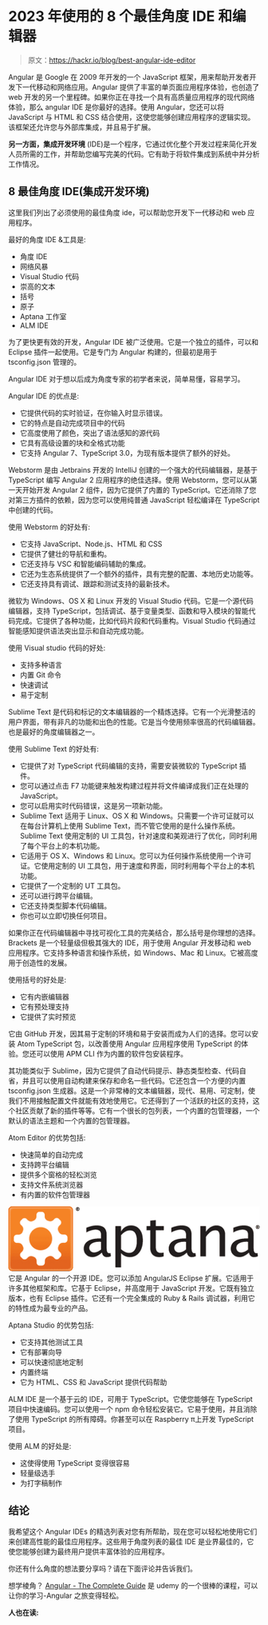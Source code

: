 # 2023 年使用的 8 个最佳角度 IDE 和编辑器

> 原文：<https://hackr.io/blog/best-angular-ide-editor>

Angular 是 Google 在 2009 年开发的一个 JavaScript 框架，用来帮助开发者开发下一代移动和网络应用。Angular 提供了丰富的单页面应用程序体验，也创造了 web 开发的另一个里程碑。如果你正在寻找一个具有高质量应用程序的现代网络体验，那么 angular IDE 是你最好的选择。使用 Angular，您还可以将 JavaScript 与 HTML 和 CSS 结合使用，这使您能够创建应用程序的逻辑实现。该框架还允许您与外部库集成，并且易于扩展。

**另一方面，集成开发环境** (IDE)是一个程序，它通过优化整个开发过程来简化开发人员所需的工作，并帮助您编写完美的代码。它有助于将软件集成到系统中并分析工作情况。

## 8 最佳角度 IDE(集成开发环境)

这里我们列出了必须使用的最佳角度 ide，可以帮助您开发下一代移动和 web 应用程序。

最好的角度 IDE &工具是:

*   角度 IDE
*   网络风暴
*   Visual Studio 代码
*   崇高的文本
*   括号
*   原子
*   Aptana 工作室
*   ALM IDE

为了更快更有效的开发，Angular IDE 被广泛使用。它是一个独立的插件，可以和 Eclipse 插件一起使用。它是专门为 Angular 构建的，但最初是用于 tsconfig.json 管理的。

Angular IDE 对于想以后成为角度专家的初学者来说，简单易懂，容易学习。

Angular IDE 的优点是:

*   它提供代码的实时验证，在你输入时显示错误。
*   它的特点是自动完成项目中的代码
*   它高度使用了颜色，突出了语法感知的源代码
*   它具有高级设置的块和全格式功能
*   它支持 Angular 7、TypeScript 3.0，为现有版本提供了额外的好处。

Webstorm 是由 Jetbrains 开发的 IntelliJ 创建的一个强大的代码编辑器，是基于 TypeScript 编写 Angular 2 应用程序的绝佳选择。使用 Webstorm，您可以从第一天开始开发 Angular 2 组件，因为它提供了内置的 TypeScript。它还消除了您对第三方插件的依赖，因为您可以使用纯普通 JavaScript 轻松编译在 TypeScript 中创建的代码。

使用 Webstorm 的好处有:

*   它支持 JavaScript、Node.js、HTML 和 CSS
*   它提供了健壮的导航和重构。
*   它还支持与 VSC 和智能编码辅助的集成。
*   它还为生态系统提供了一个额外的插件，具有完整的配置、本地历史功能等。
*   它还支持具有调试、跟踪和测试支持的最新技术。

微软为 Windows、OS X 和 Linux 开发的 Visual Studio 代码。它是一个源代码编辑器，支持 TypeScript，包括调试、基于变量类型、函数和导入模块的智能代码完成。它提供了各种功能，比如代码片段和代码重构。Visual Studio 代码通过智能感知提供语法突出显示和自动完成功能。

使用 Visual studio 代码的好处:

*   支持多种语言
*   内置 Git 命令
*   快速调试
*   易于定制

Sublime Text 是代码和标记的文本编辑器的一个精炼选择。它有一个光滑整洁的用户界面，带有非凡的功能和出色的性能。它是当今使用频率很高的代码编辑器。也是最好的角度编辑器之一。

使用 Sublime Text 的好处有:

*   它提供了对 TypeScript 代码编辑的支持，需要安装微软的 TypeScript 插件。
*   您可以通过点击 F7 功能键来触发构建过程并将文件编译成我们正在处理的 JavaScript。
*   您可以启用实时代码错误，这是另一项新功能。
*   Sublime Text 适用于 Linux、OS X 和 Windows。只需要一个许可证就可以在每台计算机上使用 Sublime Text，而不管它使用的是什么操作系统。Sublime Text 使用定制的 UI 工具包，针对速度和美观进行了优化，同时利用了每个平台上的本机功能。
*   它适用于 OS X、Windows 和 Linux。您可以为任何操作系统使用一个许可证。它使用定制的 UI 工具包，用于速度和界面，同时利用每个平台上的本机功能。
*   它提供了一个定制的 UT 工具包。
*   还可以进行跨平台编辑。
*   它还支持类型脚本代码编辑。
*   你也可以立即切换任何项目。

如果你正在代码编辑器中寻找可视化工具的完美结合，那么括号是你理想的选择。Brackets 是一个轻量级但极其强大的 IDE，用于使用 Angular 开发移动和 web 应用程序。它支持多种语言和操作系统，如 Windows、Mac 和 Linux。它被高度用于创造性的发展。

使用括号的好处是:

*   它有内嵌编辑器
*   它有预处理支持
*   它提供了实时预览

它由 GitHub 开发，因其易于定制的环境和易于安装而成为人们的选择。您可以安装 Atom TypeScript 包，以改善使用 Angular 应用程序使用 TypeScript 的体验。您还可以使用 APM CLI 作为内置的软件包安装程序。

其功能类似于 Sublime，因为它提供了自动代码提示、静态类型检查、代码自省，并且可以使用自动构建来保存和命名一些代码。它还包含一个方便的内置 tsconfig.json 生成器。这是一个非常棒的文本编辑器，现代、易用、可定制，使我们不用接触配置文件就能有效地使用它。它还得到了一个活跃的社区的支持，这个社区贡献了新的插件等等。它有一个很长的包列表，一个内置的包管理器，一个默认的语法主题和一个内置的包管理器。

Atom Editor 的优势包括:

*   快速简单的自动完成
*   支持跨平台编辑
*   提供多个窗格的轻松浏览
*   支持文件系统浏览器
*   有内置的软件包管理器

[![](img/7eefabc4f15b4a8f8aa8ca9d5cc2b25a.png)](http://www.aptana.com/) 它是 Angular 的一个开源 IDE。您可以添加 AngularJS Eclipse 扩展。它适用于许多其他框架和库。它基于 Eclipse，并高度用于 JavaScript 开发。它既有独立版本，也有 Eclipse 插件。它还有一个完全集成的 Ruby & Rails 调试器，利用它的特性成为最专业的产品。

Aptana Studio 的优势包括:

*   它支持其他测试工具
*   它有部署向导
*   可以快速彻底地定制
*   内置终端
*   它为 HTML、CSS 和 JavaScript 提供代码帮助

ALM IDE 是一个基于云的 IDE，可用于 TypeScript。它使您能够在 TypeScript 项目中快速编码。您可以使用一个 npm 命令轻松安装它。它易于使用，并且消除了使用 TypeScript 的所有障碍。你甚至可以在 Raspberry π上开发 TypeScript 项目。

使用 ALM 的好处是:

*   这使得使用 TypeScript 变得很容易
*   轻量级选手
*   为打字稿制作

## 结论

我希望这个 Angular IDEs 的精选列表对您有所帮助，现在您可以轻松地使用它们来创建高性能的最佳应用程序。这些用于角度列表的最佳 IDE 是业界最佳的，它使您能够创建为最终用户提供丰富体验的应用程序。

你还有什么角度的想法要分享吗？请在下面评论并告诉我们。

想学棱角？ [Angular - The Complete Guide](https://click.linksynergy.com/deeplink?id=jU79Zysihs4&mid=39197&murl=https://www.udemy.com/course/the-complete-guide-to-angular-2/) 是 udemy 的一个很棒的课程，可以让你的学习-Angular 之旅变得轻松。

**人也在读:**